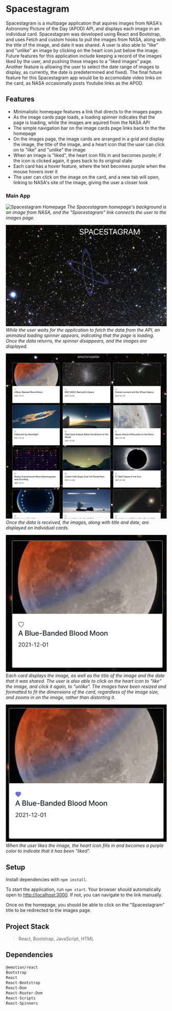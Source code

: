 # Spacestagram

Spacestagram is a multipage application that aquires images from NASA's Astronomy Picture of the Day (APOD) API, and displays each image in an individual card. Spacestagram was developed using React and Bootstrap, and uses Fetch and custom hooks to pull the images from NASA, along with the title of the image, and date it was shared. A user is also able to "like" and "unlike" an image by clicking on the heart icon just below the image. Future features for this application include keeping a record of the images liked by the user, and pushing these images to a "liked images" page. Another feature is allowing the user to select the date range of images to display, as currently, the date is predetermined and fixed). The final future feature for this Spacestagram app would be to accomodate video links on the card, as NASA occasionally posts Youtube links as the APOD.

## Features
- Minimalistic homepage features a link that directs to the images pages
- As the image cards page loads, a loading spinner indicates that the page is loading, while the images are aquired from the NASA API
- The simple navigation bar on the image cards page links back to the the homepage
- On the images page, the image cards are arranged in a grid and display the image, the title of the image, and a heart icon that the user can click on to "like" and "unlike" the image
- When an image is "liked", the heart icon fills in and becomes purple; if the icon is clicked again, it goes back to its original state
- Each card has a hover feature, where the text becomes purple when the mouse hovers over it
- The user can click on the image on the card, and a new tab will open, linking to NASA's site of the image, giving the user a closer look 

### Main App
![Spacestagram Homepage](https://github.com/tammyanndo/Spacestagram/blob/master/Docs/HomePage.png)
*The Spacestagram homepage's background is an image from NASA, and the "Spacestagram" link connects the user to the images page.*

![Spacestagram Loading Spinner](https://github.com/tammyanndo/Spacestagram/blob/master/Docs/LoadingSpinner.png)
*While the user waits for the application to fetch the data from the API, an animated loading spinner appears, indicating that the page is loading. Once the data returns, the spinner disappears, and the images are displayed.*

![Spacestagram Images](https://github.com/tammyanndo/Spacestagram/blob/master/Docs/ImageList.png)
*Once the data is received, the images, along with title and date, are displayed on individual cards.*

![Spacestagram Card](https://github.com/tammyanndo/Spacestagram/blob/master/Docs/Card.png)
*Each card displays the image, as well as the title of the image and the date that it was shared. The user is also able to click on the heart icon to "like" the image, and click it again, to "unlike". The images have been resized and formatted to fit the dimensions of the card, regardless of the image size, and zooms in on the image, rather than distorting it.*

![Spacestagram Liked Card](https://github.com/tammyanndo/Spacestagram/blob/master/Docs/LikedCard.png)
*When the user likes the image, the heart icon fills in and becomes a purple color to indicate that it has been "liked".*

## Setup

Install dependencies with `npm install`.

To start the application, run `npm start`. Your browser should automatically open to [http://localhost:3000](http://localhost:3000). If not, you can navigate to the link manually. 

Once on the homepage, you should be able to click on the "Spacestagram" title to be redirected to the images page. 

## Project Stack
> React, Bootstrap, JavaScript, HTML

## Dependencies
```
@emotion/react
Bootstrap
React
React-Bootstrap
React-Dom
React-Router-Dom
React-Scripts
React-Spinners
```